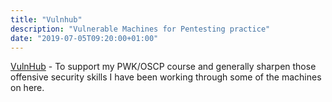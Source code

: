 ```yaml
---
title: "Vulnhub"
description: "Vulnerable Machines for Pentesting practice"
date: "2019-07-05T09:20:00+01:00"
---
```


[VulnHub](https://www.vulnhub.com/) - To support my PWK/OSCP course and generally sharpen those offensive security skills I have been working through some of the machines on here.